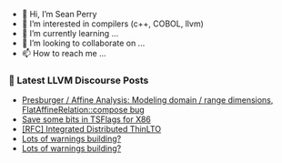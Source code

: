 - 👋 Hi, I’m Sean Perry
- 👀 I’m interested in compilers (c++, COBOL, llvm)
- 🌱 I’m currently learning ...
- 💞️ I’m looking to collaborate on ...
- 📫 How to reach me ...

<!---
s66perry/s66perry is a ✨ special ✨ repository because its `README.md` (this file) appears on your GitHub profile.
You can click the Preview link to take a look at your changes.
--->
### 📕 Latest LLVM Discourse Posts

<!-- DISCOURSE-LLVM:START -->
- [Presburger / Affine Analysis: Modeling domain / range dimensions, FlatAffineRelation::compose bug](https://discourse.llvm.org/t/presburger-affine-analysis-modeling-domain-range-dimensions-flataffinerelation-compose-bug/69737#post_2)
- [Save some bits in TSFlags for X86](https://discourse.llvm.org/t/save-some-bits-in-tsflags-for-x86/69025#post_4)
- [[RFC] Integrated Distributed ThinLTO](https://discourse.llvm.org/t/rfc-integrated-distributed-thinlto/69641#post_14)
- [Lots of warnings building?](https://discourse.llvm.org/t/lots-of-warnings-building/69731#post_4)
- [Lots of warnings building?](https://discourse.llvm.org/t/lots-of-warnings-building/69731#post_3)
<!-- DISCOURSE-LLVM:END -->
